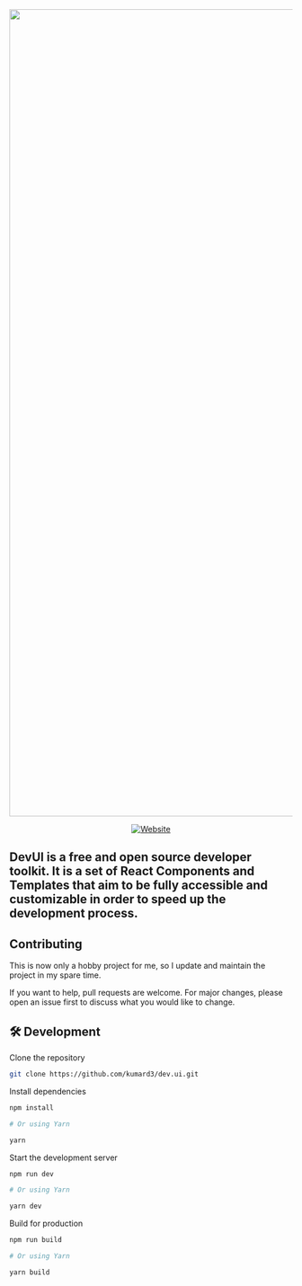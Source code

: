 
<div align="center">

<a target="_blank" href="https://dev-ui.vercel.app">
   <img width="1437" alt="Website" src="https://user-images.githubusercontent.com/62591080/158015344-c5a65490-f618-4ee5-9642-52f29e488c1a.png">
</a>

[![Website](https://img.shields.io/badge/%20%F0%9F%8F%A1%20website-0072ff.svg?longCache=true&style=for-the-badge)](https://dev-ui.vercel.app)
<!-- [![License](https://img.shields.io/badge/-mit-red.svg?longCache=true&style=for-the-badge)](https://github.com/tdemapp/website/blob/master/LICENSE) -->
<!-- [![Website](https://img.shields.io/badge/Deploy-brightgreen.svg?logo=vercel&longCache=true&style=for-the-badge)](https://vercel.com/import/project?template=https://github.com/nurodev/nuro.dev) -->

</div>

## DevUI is a free and open source developer toolkit. It is a set of React Components and Templates that aim to be fully accessible and customizable in order to speed up the development process.


## Contributing

This is now only a hobby project for me, so I update and maintain the project in my spare time.

If you want to help, pull requests are welcome. For major changes, please open an issue first to discuss what you would like to change.


## 🛠 Development

Clone the repository

```zsh
git clone https://github.com/kumard3/dev.ui.git
```

Install dependencies

```zsh
npm install

# Or using Yarn

yarn
```

Start the development server

```zsh
npm run dev

# Or using Yarn

yarn dev
```

Build for production

```zsh
npm run build

# Or using Yarn

yarn build
```
